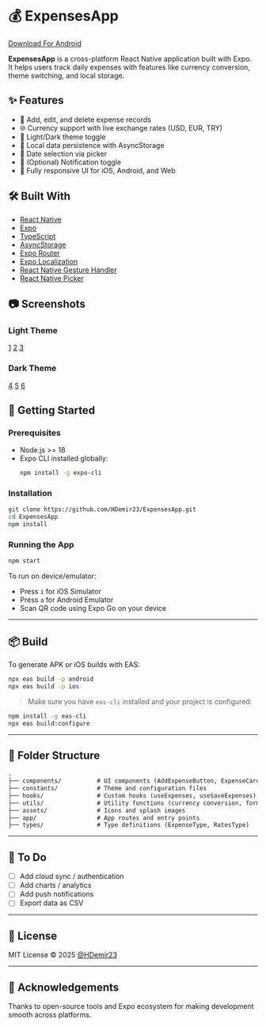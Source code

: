 # 💰 ExpensesApp

[Download For Android](https://expo.dev/accounts/roseprince/projects/Balance/builds/b7c2e4f7-3444-477f-bff2-ef9ca4a1a23f)

**ExpensesApp** is a cross-platform React Native application built with Expo. It helps users track daily expenses with features like currency conversion, theme switching, and local storage.

## ✨ Features

- 📌 Add, edit, and delete expense records
- 🌐 Currency support with live exchange rates (USD, EUR, TRY)
- 🎨 Light/Dark theme toggle
- 💾 Local data persistence with AsyncStorage
- 📆 Date selection via picker
- 🔔 (Optional) Notification toggle
- 📱 Fully responsive UI for iOS, Android, and Web

## 🛠️ Built With

- [React Native](https://reactnative.dev/)
- [Expo](https://expo.dev/)
- [TypeScript](https://www.typescriptlang.org/)
- [AsyncStorage](https://github.com/react-native-async-storage/async-storage)
- [Expo Router](https://expo.github.io/router/)
- [Expo Localization](https://docs.expo.dev/versions/latest/sdk/localization/)
- [React Native Gesture Handler](https://docs.swmansion.com/react-native-gesture-handler/)
- [React Native Picker](https://github.com/react-native-picker/picker)

## 📷 Screenshots

### Light Theme
[1](./assets/images/AppView/1.jpg)
[2](./assets/images/AppView/2.jpg)
[3](./assets/images/AppView/3.jpg)
### Dark Theme
[4](./assets/images/AppView/4.jpg)
[5](./assets/images/AppView/5.jpg)
[6](./assets/images/AppView/6.jpg)

## 🚀 Getting Started

### Prerequisites

- Node.js >= 18
- Expo CLI installed globally:
  ```bash
  npm install -g expo-cli
  ```

### Installation

```bash
git clone https://github.com/HDemir23/ExpensesApp.git
cd ExpensesApp
npm install
```

### Running the App

```bash
npm start
```

To run on device/emulator:

- Press `i` for iOS Simulator
- Press `a` for Android Emulator
- Scan QR code using Expo Go on your device

---

## 📦 Build

To generate APK or iOS builds with EAS:

```bash
npx eas build -p android
npx eas build -p ios
```

> Make sure you have `eas-cli` installed and your project is configured:

```bash
npm install -g eas-cli
npx eas build:configure
```

---

## 📁 Folder Structure

```txt
.
├── components/          # UI components (AddExpenseButton, ExpenseCard, etc.)
├── constants/           # Theme and configuration files
├── hooks/               # Custom hooks (useExpenses, useSaveExpenses)
├── utils/               # Utility functions (currency conversion, formatting)
├── assets/              # Icons and splash images
├── app/                 # App routes and entry points
├── types/               # Type definitions (ExpenseType, RatesType)
```

---

## 🧪 To Do

- [ ] Add cloud sync / authentication
- [ ] Add charts / analytics
- [ ] Add push notifications
- [ ] Export data as CSV

---

## 📄 License

MIT License © 2025 [@HDemir23](https://github.com/HDemir23)

---

## 🙌 Acknowledgements

Thanks to open-source tools and Expo ecosystem for making development smooth across platforms.
